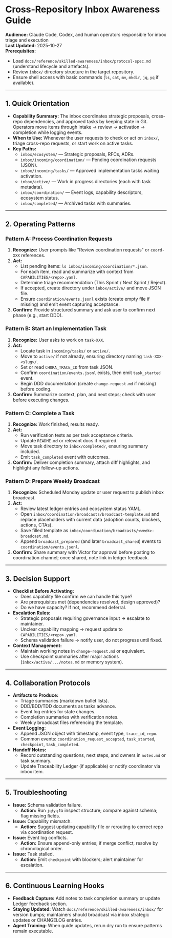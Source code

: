 # Cross-Repository Inbox Awareness Guide

**Audience:** Claude Code, Codex, and human operators responsible for inbox triage and execution  
**Last Updated:** 2025-10-27  
**Prerequisites:**  
- Load `docs/reference/skilled-awareness/inbox/protocol-spec.md` (understand lifecycle and artefacts).  
- Review `inbox/` directory structure in the target repository.  
- Ensure shell access with basic commands (`ls`, `cat`, `mv`, `mkdir`, `jq`, `yq` if available).

---

## 1. Quick Orientation
- **Capability Summary:** The inbox coordinates strategic proposals, cross-repo dependencies, and approved tasks by keeping state in Git. Operators move items through intake → review → activation → completion while logging events.
- **When to Use:** Whenever the user requests to check or act on `inbox/`, triage cross-repo requests, or start work on active tasks.  
- **Key Paths:**  
  - `inbox/ecosystem/` — Strategic proposals, RFCs, ADRs.  
  - `inbox/incoming/coordination/` — Pending coordination requests (JSON).  
  - `inbox/incoming/tasks/` — Approved implementation tasks waiting activation.  
  - `inbox/active/` — Work in progress directories (each with task metadata).  
  - `inbox/coordination/` — Event logs, capability descriptors, ecosystem status.  
  - `inbox/completed/` — Archived tasks with summaries.

---

## 2. Operating Patterns

### Pattern A: Process Coordination Requests
1. **Recognize:** User prompts like "Review coordination requests" or `coord-XXX` references.  
2. **Act:**  
   - List pending items: `ls inbox/incoming/coordination/*.json`.  
   - For each item, read and summarize with context from `CAPABILITIES/<repo>.yaml`.  
   - Determine triage recommendation (This Sprint / Next Sprint / Reject).  
   - If accepted, create directory under `inbox/active/` and move JSON file.  
   - Ensure `coordination/events.jsonl` exists (create empty file if missing) and emit event capturing acceptance.  
3. **Confirm:** Provide structured summary and ask user to confirm next phase (e.g., start DDD).

### Pattern B: Start an Implementation Task
1. **Recognize:** User asks to work on `task-XXX`.  
2. **Act:**  
   - Locate task in `incoming/tasks/` or `active/`.  
   - Move to `active/` if not already, ensuring directory naming `task-XXX-<slug>/`.  
   - Set or read `CHORA_TRACE_ID` from task JSON.  
   - Confirm `coordination/events.jsonl` exists, then emit `task_started` event.  
   - Begin DDD documentation (create `change-request.md` if missing) before coding.  
3. **Confirm:** Summarize context, plan, and next steps; check with user before executing changes.

### Pattern C: Complete a Task
1. **Recognize:** Work finished, results ready.  
2. **Act:**  
   - Run verification tests as per task acceptance criteria.  
   - Update `README.md` or relevant docs if required.  
   - Move task directory to `inbox/completed/`, ensuring summary included.  
   - Emit `task_completed` event with outcomes.  
3. **Confirm:** Deliver completion summary, attach diff highlights, and highlight any follow-up actions.

### Pattern D: Prepare Weekly Broadcast
1. **Recognize:** Scheduled Monday update or user request to publish inbox broadcast.  
2. **Act:**  
   - Review latest ledger entries and ecosystem status YAML.  
   - Open `inbox/coordination/broadcasts/broadcast-template.md` and replace placeholders with current data (adoption counts, blockers, actions, CTAs).  
   - Save filled template as `inbox/coordination/broadcasts/<week>-broadcast.md`.  
   - Append `broadcast_prepared` (and later `broadcast_shared`) events to `coordination/events.jsonl`.  
3. **Confirm:** Share summary with Victor for approval before posting to coordination channel; once shared, note link in ledger feedback.

---

## 3. Decision Support
- **Checklist Before Activating:**  
  - Does capability file confirm we can handle this type?  
  - Are prerequisites met (dependencies resolved, design approved)?  
  - Do we have capacity? If not, recommend deferral.
- **Escalation Rules:**  
  - Strategic proposals requiring governance input → escalate to maintainer.  
  - Unclear capability mapping → request update to `CAPABILITIES/<repo>.yaml`.  
  - Schema validation failure → notify user, do not progress until fixed.
- **Context Management:**  
  - Maintain working notes in `change-request.md` or equivalent.  
  - Use checkpoint summaries after major actions (`inbox/active/.../notes.md` or memory system).

---

## 4. Collaboration Protocols
- **Artifacts to Produce:**  
  - Triage summaries (markdown bullet lists).  
  - DDD/BDD/TDD documents as tasks advance.  
  - Event log entries for state changes.  
  - Completion summaries with verification notes.  
  - Weekly broadcast files referencing the template.
- **Event Logging:**  
  - Append JSON object with timestamp, event type, `trace_id`, `repo`.  
  - Common events: `coordination_request_accepted`, `task_started`, `checkpoint`, `task_completed`.
- **Handoff Notes:**  
  - Record outstanding questions, next steps, and owners in `notes.md` or task summary.  
  - Update Traceability Ledger (if applicable) or notify coordinator via inbox item.

---

## 5. Troubleshooting
- **Issue:** Schema validation failure.  
  - **Action:** Run `jq`/`yq` to inspect structure; compare against schema; flag missing fields.  
- **Issue:** Capability mismatch.  
  - **Action:** Suggest updating capability file or rerouting to correct repo via coordination request.  
- **Issue:** Event log conflicts.  
  - **Action:** Ensure append-only entries; if merge conflict, resolve by chronological order.  
- **Issue:** Task stalled.  
  - **Action:** Emit `checkpoint` with blockers; alert maintainer for escalation.

---

## 6. Continuous Learning Hooks
- **Feedback Capture:** Add notes to task completion summary or update Ledger feedback section.  
- **Staying Updated:** Watch `docs/reference/skilled-awareness/inbox/` for version bumps; maintainers should broadcast via inbox strategic updates or CHANGELOG entries.  
- **Agent Training:** When guide updates, rerun dry run to ensure patterns remain executable.
